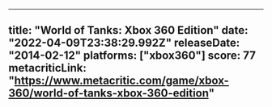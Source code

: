 
---
title: "World of Tanks: Xbox 360 Edition"
date: "2022-04-09T23:38:29.992Z"
releaseDate: "2014-02-12"
platforms: ["xbox360"]
score: 77
metacriticLink: "https://www.metacritic.com/game/xbox-360/world-of-tanks-xbox-360-edition"
---
